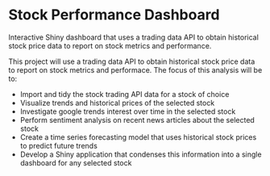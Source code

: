 # Stock Performance Dashboard

Interactive Shiny dashboard that uses a trading data API to obtain historical stock price data to report on stock metrics and performance.

This project will use a trading data API to obtain historical stock price data to report on stock metrics and performace. The focus of this analysis will be to:

* Import and tidy the stock trading API data for a stock of choice
* Visualize trends and historical prices of the selected stock
* Investigate google trends interest over time in the selected stock
* Perform sentiment analysis on recent news articles about the selected stock
* Create a time series forecasting model that uses historical stock prices to predict future trends
* Develop a Shiny application that condenses this information into a single dashboard for any selected stock
